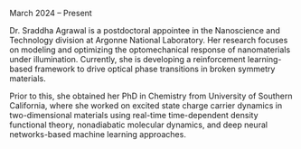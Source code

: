 March 2024 – Present <a href="https://www.linkedin.com/in/sraddha-agrawal-a849a7142/"><i class="fa-brands fa-linkedin-in"></i> </a> <a href="https://scholar.google.com/citations?user=Jyt_3qIAAAAJ"><i class="ai ai-google-scholar-square ai-3x"></i></a>

Dr. Sraddha Agrawal is a postdoctoral appointee in the Nanoscience and Technology division at Argonne National Laboratory. Her research focuses on modeling and optimizing the optomechanical response of nanomaterials under illumination. Currently, she is developing a reinforcement learning-based framework to drive optical phase transitions in broken symmetry materials.

Prior to this, she obtained her PhD in Chemistry from University of Southern California, where she worked on excited state charge carrier dynamics in two-dimensional materials using real-time time-dependent density functional theory, nonadiabatic molecular dynamics, and deep neural networks-based machine learning approaches.
